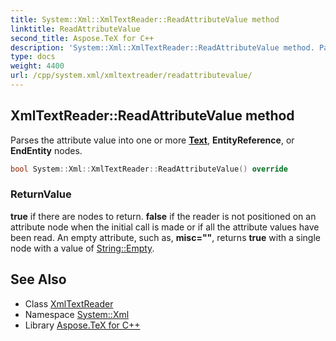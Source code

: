 ```yaml
---
title: System::Xml::XmlTextReader::ReadAttributeValue method
linktitle: ReadAttributeValue
second_title: Aspose.TeX for C++
description: 'System::Xml::XmlTextReader::ReadAttributeValue method. Parses the attribute value into one or more Text, EntityReference, or EndEntity nodes in C++.'
type: docs
weight: 4400
url: /cpp/system.xml/xmltextreader/readattributevalue/
---
```

## XmlTextReader::ReadAttributeValue method


Parses the attribute value into one or more **[Text](../../../system.text/)**, **EntityReference**, or **EndEntity** nodes.

```cpp
bool System::Xml::XmlTextReader::ReadAttributeValue() override
```


### ReturnValue

**true** if there are nodes to return. **false** if the reader is not positioned on an attribute node when the initial call is made or if all the attribute values have been read. An empty attribute, such as, **misc=""**, returns **true** with a single node with a value of [String::Empty](../../../system/string/empty/).

## See Also

* Class [XmlTextReader](../)
* Namespace [System::Xml](../../)
* Library [Aspose.TeX for C++](../../../)
